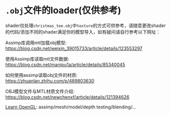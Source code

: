 # `.obj`文件的loader(仅供参考)

shader仅处理`christmas_tee.obj`中`texture`的方式可供参考，请随意更改shader的代码/添加不同的shader满足你的模型导入，如有疑问请自行参考以下网址：

Assimp库调用mtl加载obj模型: https://blog.csdn.net/weixin_39015733/article/details/123553297

使用Assimp库读取mtl文件数据: https://blog.csdn.net/manipu1a/article/details/85340045

如何使用assimp读取obj文件的材质: https://zhuanlan.zhihu.com/p/489803630

OBJ模型文件与MTL材质文件介绍: https://blog.csdn.net/newchenxf/article/details/121394626

[Learn OpenGL](https://learnopengl-cn.github.io/): assimp/mesh/model/depth testing/blending/...
